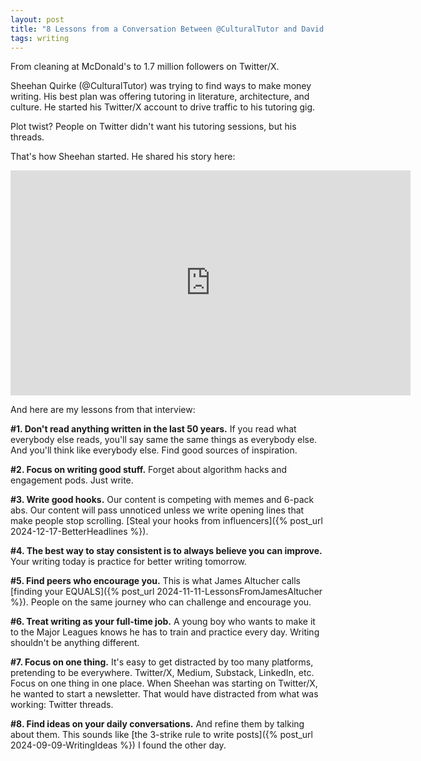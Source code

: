 ```yaml
---
layout: post
title: "8 Lessons from a Conversation Between @CulturalTutor and David Perell"
tags: writing
---
```


From cleaning at McDonald's to 1.7 million followers on Twitter/X.

Sheehan Quirke (@CulturalTutor) was trying to find ways to make money writing. His best plan was offering tutoring in literature, architecture, and culture. He started his Twitter/X account to drive traffic to his tutoring gig.

Plot twist? People on Twitter didn't want his tutoring sessions, but his threads.

That's how Sheehan started. He shared his story here:

<div class="video-container">
<iframe src="https://www.youtube-nocookie.com/embed/1pBxikHRCXI?rel=0&fs=0" width="640" height="360" frameborder="0"></iframe>
</div>

And here are my lessons from that interview:

**#1. Don't read anything written in the last 50 years.** If you read what everybody else reads, you'll say same the same things as everybody else. And you'll think like everybody else. Find good sources of inspiration.

**#2. Focus on writing good stuff.** Forget about algorithm hacks and engagement pods. Just write.

**#3. Write good hooks.** Our content is competing with memes and 6-pack abs. Our content will pass unnoticed unless we write opening lines that make people stop scrolling. [Steal your hooks from influencers]({% post_url 2024-12-17-BetterHeadlines %}).

**#4. The best way to stay consistent is to always believe you can improve.** Your writing today is practice for better writing tomorrow.

**#5. Find peers who encourage you.** This is what James Altucher calls [finding your EQUALS]({% post_url 2024-11-11-LessonsFromJamesAltucher %}). People on the same journey who can challenge and encourage you.

**#6. Treat writing as your full-time job.** A young boy who wants to make it to the Major Leagues knows he has to train and practice every day. Writing shouldn't be anything different.

**#7. Focus on one thing.** It's easy to get distracted by too many platforms, pretending to be everywhere. Twitter/X, Medium, Substack, LinkedIn, etc. Focus on one thing in one place. When Sheehan was starting on Twitter/X, he wanted to start a newsletter. That would have distracted from what was working: Twitter threads.

**#8. Find ideas on your daily conversations.** And refine them by talking about them. This sounds like [the 3-strike rule to write posts]({% post_url 2024-09-09-WritingIdeas %}) I found the other day.

